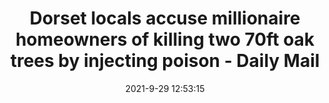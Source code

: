 ---
"title": "Dorset locals accuse millionaire homeowners of killing two 70ft oak trees by injecting poison - Daily Mail"
"date": "2021-9-29 12:53:15"
"feed_name": "GOOGLENEWSDRILLING"
"feed_website": "https://news.google.com/search?q=drilling%2Bincident&hl=en-US&gl=US&ceid=US:en"
"feed_rss": "https://news.google.com/rss/search?q=drilling%2Bincident&hl=en-US&gl=US&ceid=US:en"
"link": "https://www.dailymail.co.uk/news/article-10041139/Dorset-locals-accuse-millionaire-homeowners-killing-two-70ft-oak-trees-injecting-poison.html"
"source": "{'href': 'https://www.dailymail.co.uk', 'title': 'Daily Mail'}"
"file": "_posts/2021-1-1-c1cd0a2d129be48840f387407572fd3b7edbb70c.md"
"accident": "1"
"drilling": "0"
"dead": "0"
"injured": "0"
"arrested": "0"
"where": "unknown site"
"causes": "unknown"
"place": "unknown place"
---